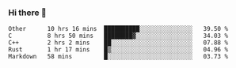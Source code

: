 ### Hi there 👋

<!--
**WShiBin/WShiBin** is a ✨ _special_ ✨ repository because its `README.md` (this file) appears on your GitHub profile.

Here are some ideas to get you started:

- 🔭 I’m currently working on ...
- 🌱 I’m currently learning ...
- 👯 I’m looking to collaborate on ...
- 🤔 I’m looking for help with ...
- 💬 Ask me about ...
- 📫 How to reach me: ...
- 😄 Pronouns: ...
- ⚡ Fun fact: ...
-->

<!--START_SECTION:waka-->
```text
Other      10 hrs 16 mins  ██████████░░░░░░░░░░░░░░░   39.50 % 
C          8 hrs 50 mins   ████████▓░░░░░░░░░░░░░░░░   34.03 % 
C++        2 hrs 2 mins    ██░░░░░░░░░░░░░░░░░░░░░░░   07.88 % 
Rust       1 hr 17 mins    █▒░░░░░░░░░░░░░░░░░░░░░░░   04.96 % 
Markdown   58 mins         █░░░░░░░░░░░░░░░░░░░░░░░░   03.73 % 
```
<!--END_SECTION:waka-->
